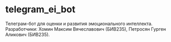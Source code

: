 # telegram_ei_bot

Телеграм-бот для оценки и развития эмоционального интеллекта.
Разработчики: Хомин Максим Вячеславович (БИВ235), Петросян Гурген Аликович (БИВ235).
